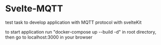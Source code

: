 # Svelte-MQTT
test task to develop application with MQTT protocol with svelteKit

to start application run "docker-compose up --build -d" in root directory, then go to localhost:3000 in your browser
